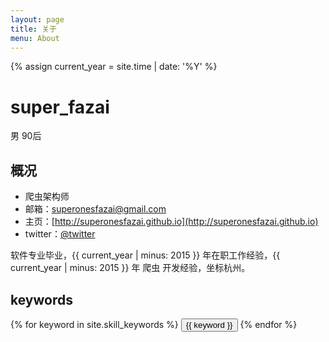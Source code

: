 ```yaml
---
layout: page
title: 关于
menu: About
---
```

{% assign current_year = site.time | date: '%Y' %}

super_fazai
===
男 90后

## 概况
- 爬虫架构师
- 邮箱：superonesfazai@gmail.com
- 主页：[http://superonesfazai.github.io](http://superonesfazai.github.io)
- twitter：[@twitter](http://twitter.com)

软件专业毕业，{{ current_year | minus: 2015 }} 年在职工作经验，{{ current_year | minus: 2015 }} 年 爬虫 开发经验，坐标杭州。

## keywords
<div class="btn-inline">
{% for keyword in site.skill_keywords %} <button class="btn btn-outline" type="button">{{ keyword }}</button> {% endfor %}
</div>
